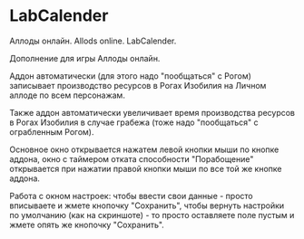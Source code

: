 # LabCalender
Аллоды онлайн. Allods online. LabCalender.

Дополнение для игры Аллоды онлайн.

Аддон автоматически (для этого надо "пообщаться" с Рогом) записывает производство ресурсов в Рогах Изобилия на Личном аллоде по всем персонажам.

Также аддон автоматически увеличивает время производства ресурсов в Рогах Изобилия в случае грабежа (тоже надо "пообщаться" с ограбленным Рогом).

Основное окно открывается нажатем левой кнопки мыши по кнопке аддона, окно с таймером отката способности "Порабощение" открывается при нажатии правой кнопки мыши по все той же кнопке аддона.

Работа с окном настроек: чтобы ввести свои данные - просто вписываете и жмете кнопочку "Сохранить", чтобы вернуть настройки по умолчанию (как на скриншоте) - то просто оставляете поле пустым и жмете опять же кнопочку "Сохранить".﻿
